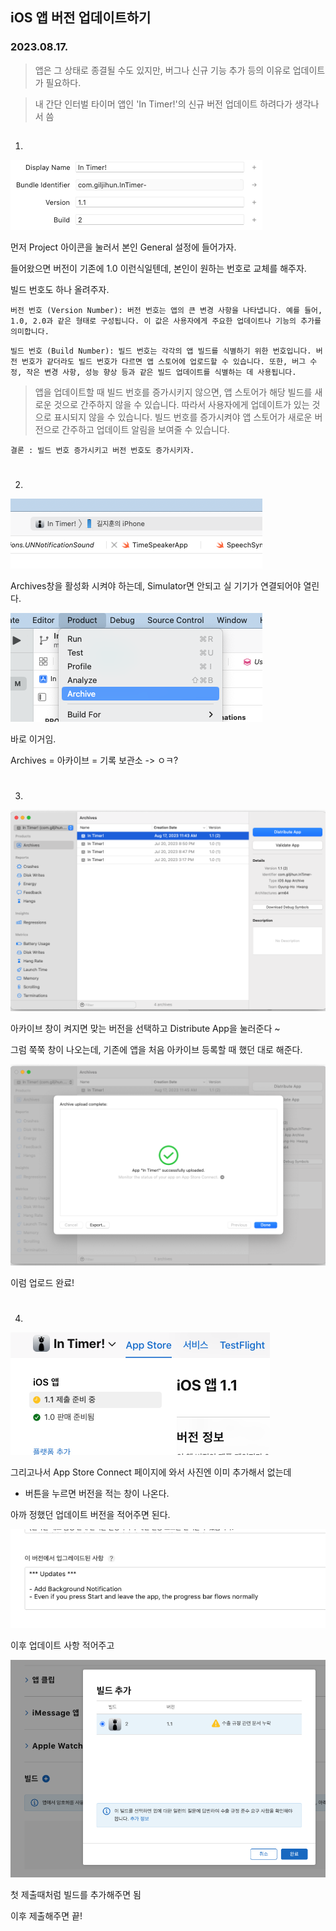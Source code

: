 ## iOS 앱 버전 업데이트하기
### 2023.08.17.

> 앱은 그 상태로 종결될 수도 있지만, 버그나 신규 기능 추가 등의 이유로 업데이트가 필요하다.

> 내 간단 인터벌 타이머 앱인 'In Timer!'의 신규 버전 업데이트 하려다가 생각나서 씀

##

1.  
![Alt text](image.png)

먼저 Project 아이콘을 눌러서 본인 General 설정에 들어가자.

들어왔으면 버전이 기존에 1.0 이런식일텐데, 본인이 원하는 번호로 교체를 해주자.

빌드 번호도 하나 올려주자.

```
버전 번호 (Version Number): 버전 번호는 앱의 큰 변경 사항을 나타냅니다. 예를 들어, 1.0, 2.0과 같은 형태로 구성됩니다. 이 값은 사용자에게 주요한 업데이트나 기능의 추가를 의미합니다.
```

```
빌드 번호 (Build Number): 빌드 번호는 각각의 앱 빌드를 식별하기 위한 번호입니다. 버전 번호가 같더라도 빌드 번호가 다르면 앱 스토어에 업로드할 수 있습니다. 또한, 버그 수정, 작은 변경 사항, 성능 향상 등과 같은 빌드 업데이트를 식별하는 데 사용됩니다.
```

> 앱을 업데이트할 때 빌드 번호를 증가시키지 않으면, 앱 스토어가 해당 빌드를 새로운 것으로 간주하지 않을 수 있습니다. 따라서 사용자에게 업데이트가 있는 것으로 표시되지 않을 수 있습니다. 빌드 번호를 증가시켜야 앱 스토어가 새로운 버전으로 간주하고 업데이트 알림을 보여줄 수 있습니다.

    결론 : 빌드 번호 증가시키고 버전 번호도 증가시키자.

#

2.  
![Alt text](image-1.png)

Archives창을 활성화 시켜야 하는데, Simulator면 안되고 실 기기가 연결되어야 열린다.

![](image-2.png)

바로 이거임.

Archives = 아카이브 = 기록 보관소 -> ㅇㅋ?

#

3.  
![Alt text](image-3.png)

아카이브 창이 켜지면 맞는 버전을 선택하고 Distribute App을 눌러준다 ~

그럼 쭉쭉 창이 나오는데, 기존에 앱을 처음 아카이브 등록할 때 했던 대로 해준다.

![Alt text](image-4.png)

이럼 업로드 완료!

#

4.  
![Alt text](image-5.png)

그리고나서 App Store Connect 페이지에 와서 사진엔 이미 추가해서 없는데

- 버튼을 누르면 버전을 적는 창이 나온다.

아까 정했던 업데이트 버전을 적어주면 된다.

![Alt text](image-6.png)

이후 업데이트 사항 적어주고

![](image-7.png)

첫 제출때처럼 빌드를 추가해주면 됨

이후 제출해주면 끝!
